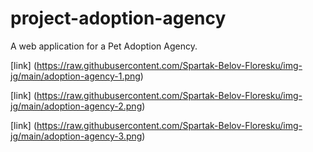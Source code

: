 # project-adoption-agency

A web application for a Pet Adoption Agency.

[link] (https://raw.githubusercontent.com/Spartak-Belov-Floresku/img-jg/main/adoption-agency-1.png)

[link] (https://raw.githubusercontent.com/Spartak-Belov-Floresku/img-jg/main/adoption-agency-2.png)

[link] (https://raw.githubusercontent.com/Spartak-Belov-Floresku/img-jg/main/adoption-agency-3.png)
